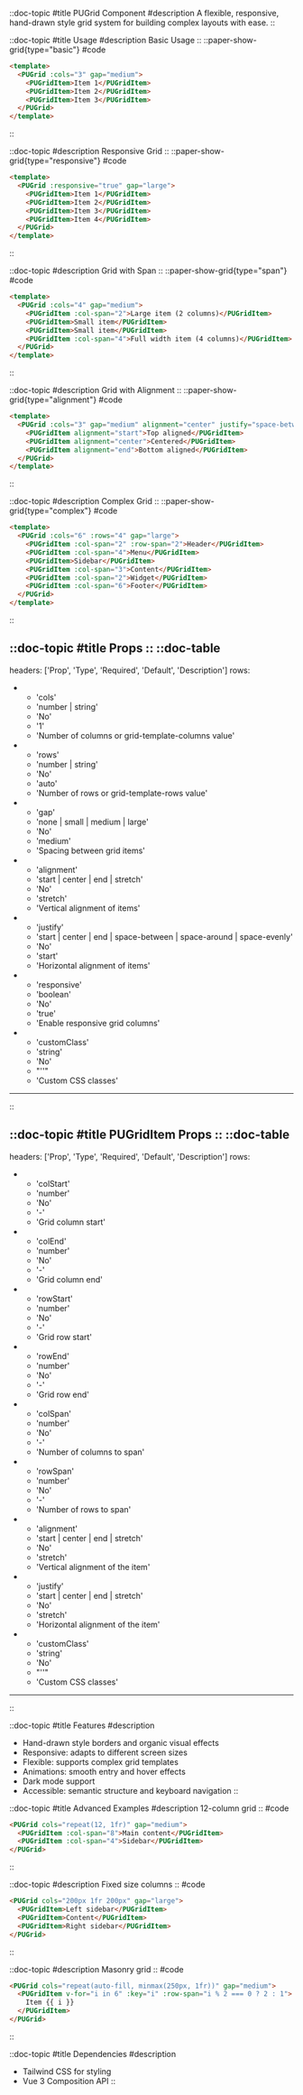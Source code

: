 ::doc-topic
#title
PUGrid Component
#description
A flexible, responsive, hand-drawn style grid system for building complex layouts with ease.
::

::doc-topic
#title
Usage
#description
Basic Usage
::
::paper-show-grid{type="basic"}
#code
```html
<template>
  <PUGrid :cols="3" gap="medium">
    <PUGridItem>Item 1</PUGridItem>
    <PUGridItem>Item 2</PUGridItem>
    <PUGridItem>Item 3</PUGridItem>
  </PUGrid>
</template>
```
::

::doc-topic
#description
Responsive Grid
::
::paper-show-grid{type="responsive"}
#code
```html
<template>
  <PUGrid :responsive="true" gap="large">
    <PUGridItem>Item 1</PUGridItem>
    <PUGridItem>Item 2</PUGridItem>
    <PUGridItem>Item 3</PUGridItem>
    <PUGridItem>Item 4</PUGridItem>
  </PUGrid>
</template>
```
::

::doc-topic
#description
Grid with Span
::
::paper-show-grid{type="span"}
#code
```html
<template>
  <PUGrid :cols="4" gap="medium">
    <PUGridItem :col-span="2">Large item (2 columns)</PUGridItem>
    <PUGridItem>Small item</PUGridItem>
    <PUGridItem>Small item</PUGridItem>
    <PUGridItem :col-span="4">Full width item (4 columns)</PUGridItem>
  </PUGrid>
</template>
```
::

::doc-topic
#description
Grid with Alignment
::
::paper-show-grid{type="alignment"}
#code
```html
<template>
  <PUGrid :cols="3" gap="medium" alignment="center" justify="space-between">
    <PUGridItem alignment="start">Top aligned</PUGridItem>
    <PUGridItem alignment="center">Centered</PUGridItem>
    <PUGridItem alignment="end">Bottom aligned</PUGridItem>
  </PUGrid>
</template>
```
::

::doc-topic
#description
Complex Grid
::
::paper-show-grid{type="complex"}
#code
```html
<template>
  <PUGrid :cols="6" :rows="4" gap="large">
    <PUGridItem :col-span="2" :row-span="2">Header</PUGridItem>
    <PUGridItem :col-span="4">Menu</PUGridItem>
    <PUGridItem>Sidebar</PUGridItem>
    <PUGridItem :col-span="3">Content</PUGridItem>
    <PUGridItem :col-span="2">Widget</PUGridItem>
    <PUGridItem :col-span="6">Footer</PUGridItem>
  </PUGrid>
</template>
```
::

::doc-topic
#title
Props
::
::doc-table
---
headers: ['Prop', 'Type', 'Required', 'Default', 'Description']
rows:
  - - 'cols'
    - 'number | string'
    - 'No'
    - '1'
    - 'Number of columns or grid-template-columns value'
  - - 'rows'
    - 'number | string'
    - 'No'
    - 'auto'
    - 'Number of rows or grid-template-rows value'
  - - 'gap'
    - 'none | small | medium | large'
    - 'No'
    - 'medium'
    - 'Spacing between grid items'
  - - 'alignment'
    - 'start | center | end | stretch'
    - 'No'
    - 'stretch'
    - 'Vertical alignment of items'
  - - 'justify'
    - 'start | center | end | space-between | space-around | space-evenly'
    - 'No'
    - 'start'
    - 'Horizontal alignment of items'
  - - 'responsive'
    - 'boolean'
    - 'No'
    - 'true'
    - 'Enable responsive grid columns'
  - - 'customClass'
    - 'string'
    - 'No'
    - "''"
    - 'Custom CSS classes'
---
::

::doc-topic
#title
PUGridItem Props
::
::doc-table
---
headers: ['Prop', 'Type', 'Required', 'Default', 'Description']
rows:
  - - 'colStart'
    - 'number'
    - 'No'
    - '-'
    - 'Grid column start'
  - - 'colEnd'
    - 'number'
    - 'No'
    - '-'
    - 'Grid column end'
  - - 'rowStart'
    - 'number'
    - 'No'
    - '-'
    - 'Grid row start'
  - - 'rowEnd'
    - 'number'
    - 'No'
    - '-'
    - 'Grid row end'
  - - 'colSpan'
    - 'number'
    - 'No'
    - '-'
    - 'Number of columns to span'
  - - 'rowSpan'
    - 'number'
    - 'No'
    - '-'
    - 'Number of rows to span'
  - - 'alignment'
    - 'start | center | end | stretch'
    - 'No'
    - 'stretch'
    - 'Vertical alignment of the item'
  - - 'justify'
    - 'start | center | end | stretch'
    - 'No'
    - 'stretch'
    - 'Horizontal alignment of the item'
  - - 'customClass'
    - 'string'
    - 'No'
    - "''"
    - 'Custom CSS classes'
---
::

::doc-topic
#title
Features
#description
- Hand-drawn style borders and organic visual effects
- Responsive: adapts to different screen sizes
- Flexible: supports complex grid templates
- Animations: smooth entry and hover effects
- Dark mode support
- Accessible: semantic structure and keyboard navigation
::

::doc-topic
#title
Advanced Examples
#description
12-column grid
::
#code
```html
<PUGrid cols="repeat(12, 1fr)" gap="medium">
  <PUGridItem :col-span="8">Main content</PUGridItem>
  <PUGridItem :col-span="4">Sidebar</PUGridItem>
</PUGrid>
```
::

::doc-topic
#description
Fixed size columns
::
#code
```html
<PUGrid cols="200px 1fr 200px" gap="large">
  <PUGridItem>Left sidebar</PUGridItem>
  <PUGridItem>Content</PUGridItem>
  <PUGridItem>Right sidebar</PUGridItem>
</PUGrid>
```
::

::doc-topic
#description
Masonry grid
::
#code
```html
<PUGrid cols="repeat(auto-fill, minmax(250px, 1fr))" gap="medium">
  <PUGridItem v-for="i in 6" :key="i" :row-span="i % 2 === 0 ? 2 : 1">
    Item {{ i }}
  </PUGridItem>
</PUGrid>
```
::

::doc-topic
#title
Dependencies
#description
- Tailwind CSS for styling
- Vue 3 Composition API
:: 
